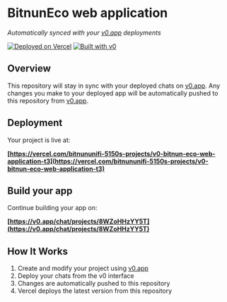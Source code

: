 # BitnunEco web application

*Automatically synced with your [v0.app](https://v0.app) deployments*

[![Deployed on Vercel](https://img.shields.io/badge/Deployed%20on-Vercel-black?style=for-the-badge&logo=vercel)](https://vercel.com/bitnununifi-5150s-projects/v0-bitnun-eco-web-application-t3)
[![Built with v0](https://img.shields.io/badge/Built%20with-v0.app-black?style=for-the-badge)](https://v0.app/chat/projects/8WZoHHzYY5T)

## Overview

This repository will stay in sync with your deployed chats on [v0.app](https://v0.app).
Any changes you make to your deployed app will be automatically pushed to this repository from [v0.app](https://v0.app).

## Deployment

Your project is live at:

**[https://vercel.com/bitnununifi-5150s-projects/v0-bitnun-eco-web-application-t3](https://vercel.com/bitnununifi-5150s-projects/v0-bitnun-eco-web-application-t3)**

## Build your app

Continue building your app on:

**[https://v0.app/chat/projects/8WZoHHzYY5T](https://v0.app/chat/projects/8WZoHHzYY5T)**

## How It Works

1. Create and modify your project using [v0.app](https://v0.app)
2. Deploy your chats from the v0 interface
3. Changes are automatically pushed to this repository
4. Vercel deploys the latest version from this repository